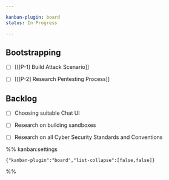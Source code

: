 ```yaml
---

kanban-plugin: board
status: In Progress

---
```


## Bootstrapping

- [ ] [[[P-1] Build Attack Scenario]]
- [ ] [[[P-2] Research Pentesting Process]]


## Backlog

- [ ] Choosing suitable Chat UI
- [ ] Research on building sandboxes
- [ ] Research on all Cyber Security Standards and Conventions




%% kanban:settings
```
{"kanban-plugin":"board","list-collapse":[false,false]}
```
%%